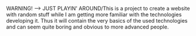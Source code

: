 WARNING! --> JUST PLAYIN' AROUND/This is a project to create a website with random stuff while I am getting more familiar with the technologies developing it. Thus it will contain the very basics of the used technologies and can seem quite boring and obvious to more advanced people.
